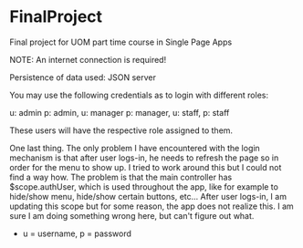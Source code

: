 # FinalProject
Final project for UOM part time course in Single Page Apps

NOTE: An internet connection is required!

Persistence of data used: JSON server

You may use the following credentials as to login with different roles:
  
  u: admin p: admin, u: manager p: manager, u: staff, p: staff
  
These users will have the respective role assigned to them.

One last thing. The only problem I have encountered with the login mechanism is that after user logs-in, he needs to refresh the page so in order for the menu to show up. I tried to work around this but I could not find a way how. The problem is that the main controller has $scope.authUser, which is used throughout the app, like for example to hide/show menu, hide/show certain buttons, etc... After user logs-in, I am updating this scope but for some reason, the app does not realize this. I am sure I am doing something wrong here, but can't figure out what.

* u = username, p = password

